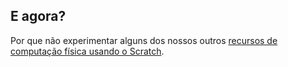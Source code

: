 ## E agora?

Por que não experimentar alguns dos nossos outros [recursos de computação física usando o Scratch](https://projects.raspberrypi.org/en/projects?software%5B%5D=scratch&hardware%5B%5D=electronic-components).
